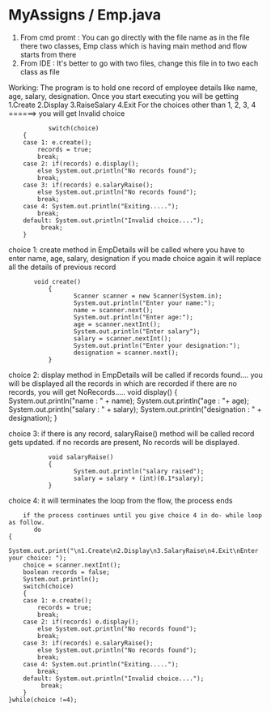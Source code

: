# MyAssigns / Emp.java

1. From cmd promt :
           You can go directly with the file name as in the file there two classes, 
           Emp class which is having main method and flow starts from there 
2. From IDE :
           It's better to go with two files, change this file in to two 
           each class as file 
  
Working:
The program is to hold one record of employee details like name, age, salary, designation.
        Once you start executing you will be getting
                  1.Create 
                  2.Display
                  3.RaiseSalary
                  4.Exit
For the choices other than 1, 2, 3, 4 ======> you will get Invalid choice

               switch(choice)
	    {
		case 1: e.create();
			records = true;
			break;
		case 2: if(records) e.display();
			else System.out.println("No records found");
			break;
		case 3: if(records) e.salaryRaise();
			else System.out.println("No records found");
			break;
		case 4: System.out.println("Exiting.....");
			break;
		default: System.out.println("Invalid choice....");
			 break;
	    } 


choice 1:
         create method in EmpDetails will be called where you have to enter name, age, salary, designation
  if you made choice again it will replace all the details of previous record
           
           void create()
               {
                      Scanner scanner = new Scanner(System.in);
                      System.out.println("Enter your name:");
                      name = scanner.next();
                      System.out.println("Enter age:");
                      age = scanner.nextInt();
                      System.out.println("Enter salary");
                      salary = scanner.nextInt();
                      System.out.println("Enter your designation:");
                      designation = scanner.next();
               }
  
  
  
  
choice 2: 
         display method in EmpDetails will be called if records found....
         you will be displayed all the records in which are recorded
  if there are no records, you will get NoRecords.....
               void display()
               {
                      System.out.println("name : " + name);
                      System.out.println("age : "+ age);
                      System.out.println("salary : " + salary);
                      System.out.println("designation : " + designation);
               }
           
           
           
choice 3:
        if there is any record, salaryRaise() method will be called
        record gets updated.
   if no records are present, No records will be displayed.
   
               void salaryRaise()
               {
                      System.out.println("salary raised");
                      salary = salary + (int)(0.1*salary);
               }
  
  
choice 4:
        it will terminates the loop from the flow, the process ends
        
        if the process continues until you give choice 4 in do- while loop as follow.
           do
	{
	    System.out.print("\n1.Create\n2.Display\n3.SalaryRaise\n4.Exit\nEnter your choice: ");
	    choice = scanner.nextInt();
	    boolean records = false;
	    System.out.println();
	    switch(choice)
	    {
		case 1: e.create();
			records = true;
			break;
		case 2: if(records) e.display();
			else System.out.println("No records found");
			break;
		case 3: if(records) e.salaryRaise();
			else System.out.println("No records found");
			break;
		case 4: System.out.println("Exiting.....");
			break;
		default: System.out.println("Invalid choice....");
			 break;
	    } 
	}while(choice !=4);

        
        
        
        
        
         
